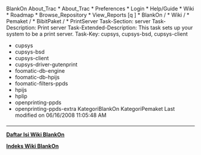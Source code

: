    BlankOn
 About_Trac
    * About_Trac
    * Preferences
    * Login
    * Help/Guide
    * Wiki
    * Roadmap
    * Browse_Repository
    * View_Reports
[q                 ]
    * BlankOn  /
    * Wiki  /
    * Pemaket  /
    * BibitPaket  /
    * PrintServer
Task-Section: server
Task-Description: Print server
Task-Extended-Description: This task sets up your system to be a print server.
Task-Key: cupsys, cupsys-bsd, cupsys-client
 * cupsys
 * cupsys-bsd
 * cupsys-client
 * cupsys-driver-gutenprint
 * foomatic-db-engine
 * foomatic-db-hpijs
 * foomatic-filters-ppds
 * hpijs
 * hplip
 * openprinting-ppds
 * openprinting-ppds-extra
KategoriBlankOn KategoriPemaket
Last modified on 06/16/2008 11:05:48 AM
#### 
    
 
 
 
 
 
---
[**Daftar Isi Wiki BlankOn**](/DaftarIsi/README.md)
 
[**Indeks Wiki BlankOn**](/Indeks.md)
